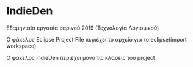 # IndieDen
Εξαμηνιαία εργασία εαρινού 2019 (Τεχνολογία Λογισμικού)

Ο φάκελος Eclipse Project File περιέχει το αρχείο για το eclipse(import workspace)

Ο φάκελος indieDen περιέχει μόνο τις κλάσεις του project

